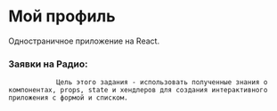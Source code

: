 # Мой профиль

Одностраничное приложение на React.

### Заявки на Радио:

                Цель этого задания - использовать полученные знания о компонентах, props, state и хендлеров для создания интерактивного приложения с формой и списком.
